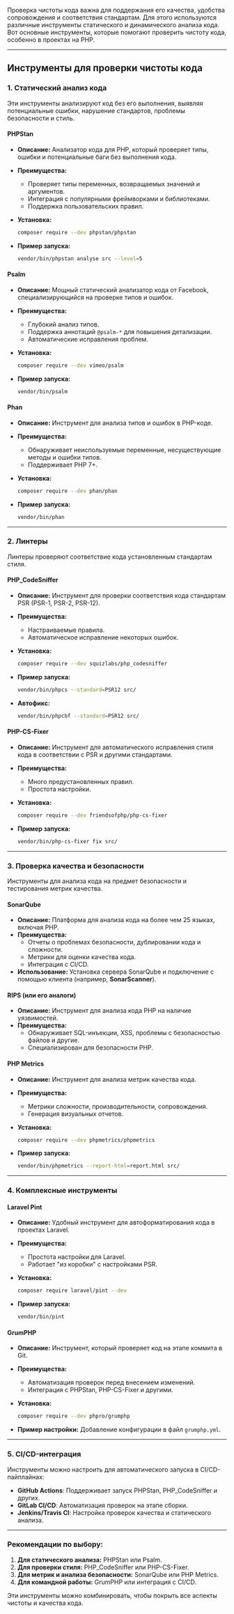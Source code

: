 Проверка чистоты кода важна для поддержания его качества, удобства сопровождения и соответствия стандартам. Для этого используются различные инструменты статического и динамического анализа кода. Вот основные инструменты, которые помогают проверить чистоту кода, особенно в проектах на PHP.

---

## **Инструменты для проверки чистоты кода**

### **1. Статический анализ кода**

Эти инструменты анализируют код без его выполнения, выявляя потенциальные ошибки, нарушение стандартов, проблемы безопасности и стиль.

#### **PHPStan**

- **Описание:** Анализатор кода для PHP, который проверяет типы, ошибки и потенциальные баги без выполнения кода.
- **Преимущества:**
    - Проверяет типы переменных, возвращаемых значений и аргументов.
    - Интеграция с популярными фреймворками и библиотеками.
    - Поддержка пользовательских правил.
- **Установка:**
    
    ```bash
    composer require --dev phpstan/phpstan
    ```
    
- **Пример запуска:**
    
    ```bash
    vendor/bin/phpstan analyse src --level=5
    ```
    

#### **Psalm**

- **Описание:** Мощный статический анализатор кода от Facebook, специализирующийся на проверке типов и ошибок.
- **Преимущества:**
    - Глубокий анализ типов.
    - Поддержка аннотаций `@psalm-*` для повышения детализации.
    - Автоматические исправления проблем.
- **Установка:**
    
    ```bash
    composer require --dev vimeo/psalm
    ```
    
- **Пример запуска:**
    
    ```bash
    vendor/bin/psalm
    ```
    

#### **Phan**

- **Описание:** Инструмент для анализа типов и ошибок в PHP-коде.
- **Преимущества:**
    - Обнаруживает неиспользуемые переменные, несуществующие методы и ошибки типов.
    - Поддерживает PHP 7+.
- **Установка:**
    
    ```bash
    composer require --dev phan/phan
    ```
    
- **Пример запуска:**
    
    ```bash
    vendor/bin/phan
    ```
    

---

### **2. Линтеры**

Линтеры проверяют соответствие кода установленным стандартам стиля.

#### **PHP_CodeSniffer**

- **Описание:** Инструмент для проверки соответствия кода стандартам PSR (PSR-1, PSR-2, PSR-12).
- **Преимущества:**
    - Настраиваемые правила.
    - Автоматическое исправление некоторых ошибок.
- **Установка:**
    
    ```bash
    composer require --dev squizlabs/php_codesniffer
    ```
    
- **Пример запуска:**
    
    ```bash
    vendor/bin/phpcs --standard=PSR12 src/
    ```
    
- **Автофикс:**
    
    ```bash
    vendor/bin/phpcbf --standard=PSR12 src/
    ```
    

#### **PHP-CS-Fixer**

- **Описание:** Инструмент для автоматического исправления стиля кода в соответствии с PSR и другими стандартами.
- **Преимущества:**
    - Много предустановленных правил.
    - Простота настройки.
- **Установка:**
    
    ```bash
    composer require --dev friendsofphp/php-cs-fixer
    ```
    
- **Пример запуска:**
    
    ```bash
    vendor/bin/php-cs-fixer fix src/
    ```
    

---

### **3. Проверка качества и безопасности**

Инструменты для анализа кода на предмет безопасности и тестирования метрик качества.

#### **SonarQube**

- **Описание:** Платформа для анализа кода на более чем 25 языках, включая PHP.
- **Преимущества:**
    - Отчеты о проблемах безопасности, дублировании кода и сложности.
    - Метрики для оценки качества кода.
    - Интеграция с CI/CD.
- **Использование:** Установка сервера SonarQube и подключение с помощью клиента (например, **SonarScanner**).

#### **RIPS (или его аналоги)**

- **Описание:** Инструмент для анализа кода PHP на наличие уязвимостей.
- **Преимущества:**
    - Обнаруживает SQL-инъекции, XSS, проблемы с безопасностью файлов и другие.
    - Специализирован для безопасности PHP.

#### **PHP Metrics**

- **Описание:** Инструмент для анализа метрик качества кода.
- **Преимущества:**
    - Метрики сложности, производительности, сопровождения.
    - Генерация визуальных отчетов.
- **Установка:**
    
    ```bash
    composer require --dev phpmetrics/phpmetrics
    ```
    
- **Пример запуска:**
    
    ```bash
    vendor/bin/phpmetrics --report-html=report.html src/
    ```
    

---

### **4. Комплексные инструменты**

#### **Laravel Pint**

- **Описание:** Удобный инструмент для автоформатирования кода в проектах Laravel.
- **Преимущества:**
    - Простота настройки для Laravel.
    - Работает "из коробки" с настройками PSR.
- **Установка:**
    
    ```bash
    composer require laravel/pint --dev
    ```
    
- **Пример запуска:**
    
    ```bash
    vendor/bin/pint
    ```
    

#### **GrumPHP**

- **Описание:** Инструмент, который проверяет код на этапе коммита в Git.
- **Преимущества:**
    - Автоматизация проверок перед внесением изменений.
    - Интеграция с PHPStan, PHP-CS-Fixer и другими.
- **Установка:**
    
    ```bash
    composer require --dev phpro/grumphp
    ```
    
- **Пример настройки:** Добавление конфигурации в файл `grumphp.yml`.

---

### **5. CI/CD-интеграция**

Инструменты можно настроить для автоматического запуска в CI/CD-пайплайнах:

- **GitHub Actions**: Поддерживает запуск PHPStan, PHP_CodeSniffer и других.
- **GitLab CI/CD**: Автоматизация проверок на этапе сборки.
- **Jenkins/Travis CI**: Настройка проверок качества и статического анализа.

---

### **Рекомендации по выбору:**

1. **Для статического анализа:** PHPStan или Psalm.
2. **Для проверки стиля:** PHP_CodeSniffer или PHP-CS-Fixer.
3. **Для метрик и анализа безопасности:** SonarQube или PHP Metrics.
4. **Для командной работы:** GrumPHP или интеграция с CI/CD.

Эти инструменты можно комбинировать, чтобы покрыть все аспекты чистоты и качества кода.